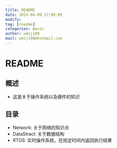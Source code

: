 ```yaml
---
title: README
date: 2019-04-09 17:09:09	
modify: 
tag: [readme]
categories: Basic
author: wmsj100
mail: wmsj100@hotmail.com
---
```


# README

## 概述
- 这是关于操作系统以及硬件的知识

## 目录
- Network: 关于网络的知识点
- DataStract: 关于数据结构
- RTOS: 实时操作系统，在规定时间内返回执行结果


